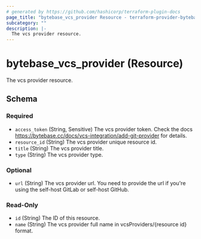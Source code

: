 ```yaml
---
# generated by https://github.com/hashicorp/terraform-plugin-docs
page_title: "bytebase_vcs_provider Resource - terraform-provider-bytebase"
subcategory: ""
description: |-
  The vcs provider resource.
---
```


# bytebase_vcs_provider (Resource)

The vcs provider resource.



<!-- schema generated by tfplugindocs -->
## Schema

### Required

- `access_token` (String, Sensitive) The vcs provider token. Check the docs https://bytebase.cc/docs/vcs-integration/add-git-provider for details.
- `resource_id` (String) The vcs provider unique resource id.
- `title` (String) The vcs provider title.
- `type` (String) The vcs provider type.

### Optional

- `url` (String) The vcs provider url. You need to provide the url if you're using the self-host GitLab or self-host GitHub.

### Read-Only

- `id` (String) The ID of this resource.
- `name` (String) The vcs provider full name in vcsProviders/{resource id} format.


